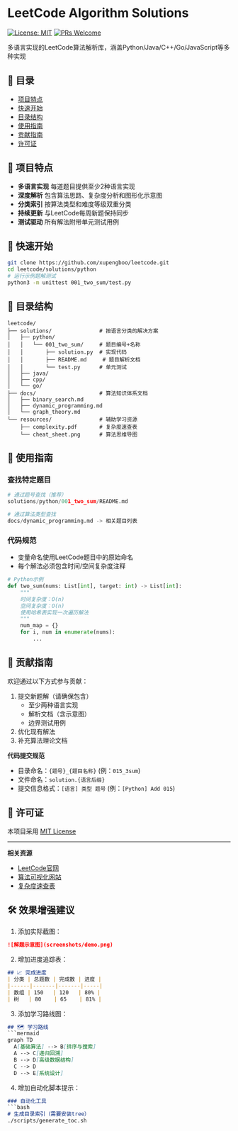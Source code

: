 # LeetCode Algorithm Solutions

[![License: MIT](https://img.shields.io/badge/License-MIT-yellow.svg)](https://opensource.org/licenses/MIT)
[![PRs Welcome](https://img.shields.io/badge/PRs-welcome-brightgreen.svg)](https://github.com/xupengboo/leetcode/pulls)

多语言实现的LeetCode算法解析库，涵盖Python/Java/C++/Go/JavaScript等多种实现

## 📖 目录
- [项目特点](#-项目特点)
- [快速开始](#-快速开始)
- [目录结构](#-目录结构)
- [使用指南](#-使用指南)
- [贡献指南](#-贡献指南)
- [许可证](#-许可证)

## 🌟 项目特点
- **多语言实现** 每道题目提供至少2种语言实现
- **深度解析** 包含算法思路、复杂度分析和图形化示意图
- **分类索引** 按算法类型和难度等级双重分类
- **持续更新** 与LeetCode每周新题保持同步
- **测试驱动** 所有解法附带单元测试用例

## 🚀 快速开始
```bash
git clone https://github.com/xupengboo/leetcode.git
cd leetcode/solutions/python
# 运行示例题解测试
python3 -m unittest 001_two_sum/test.py
```

## 📂 目录结构
```
leetcode/
├── solutions/               # 按语言分类的解决方案
│   ├── python/
│   │   └── 001_two_sum/     # 题目编号+名称
│   │       ├── solution.py  # 实现代码
│   │       ├── README.md     # 题目解析文档
│   │       └── test.py      # 单元测试
│   ├── java/
│   ├── cpp/
│   └── go/
├── docs/                    # 算法知识体系文档
│   ├── binary_search.md
│   ├── dynamic_programming.md
│   └── graph_theory.md
└── resources/               # 辅助学习资源
    ├── complexity.pdf       # 复杂度速查表
    └── cheat_sheet.png      # 算法思维导图
```

## 📝 使用指南

### 查找特定题目

```python
# 通过题号查找（推荐）
solutions/python/001_two_sum/README.md

# 通过算法类型查找
docs/dynamic_programming.md -> 相关题目列表
```

### 代码规范

- 变量命名使用LeetCode题目中的原始命名
- 每个解法必须包含时间/空间复杂度注释

```python
# Python示例
def two_sum(nums: List[int], target: int) -> List[int]:
    """
    时间复杂度：O(n)
    空间复杂度：O(n)
    使用哈希表实现一次遍历解法
    """
    num_map = {}
    for i, num in enumerate(nums):
        ...
```

## 🤝 贡献指南

欢迎通过以下方式参与贡献：

1. 提交新题解（请确保包含）
   - 至少两种语言实现
   - 解析文档（含示意图）
   - 边界测试用例
2. 优化现有解法
3. 补充算法理论文档

**代码提交规范**

- 目录命名：`{题号}_{题目名称}` (例：`015_3sum`)
- 文件命名：`solution.{语言后缀}`
- 提交信息格式：`[语言] 类型 题号` (例：`[Python] Add 015`)

## 📜 许可证

本项目采用 [MIT License](https://chat.deepseek.com/a/chat/s/LICENSE)

------

**相关资源**

- [LeetCode官网](https://leetcode.com/)
- [算法可视化网站](https://visualgo.net/)
- [复杂度速查表](https://chat.deepseek.com/a/chat/s/docs/complexity.pdf)

## 🛠 效果增强建议
1. 添加实际截图：
```markdown
![解题示意图](screenshots/demo.png)
```

2. 增加进度追踪表：

```markdown
## 📈 完成进度
| 分类 | 总题数 | 完成数 | 进度 |
|------|-------|-------|-----|
| 数组 | 150   | 120   | 80% |
| 树   | 80    | 65    | 81% |
```

3. 添加学习路线图：

```markdown
## 🗺 学习路线
​```mermaid
graph TD
  A[基础算法] --> B[排序与搜索]
  A --> C[递归回溯]
  B --> D[高级数据结构]
  C --> D
  D --> E[系统设计]
```

4. 增加自动化脚本提示：

```markdown
### 自动化工具
​```bash
# 生成目录索引（需要安装tree）
./scripts/generate_toc.sh
```